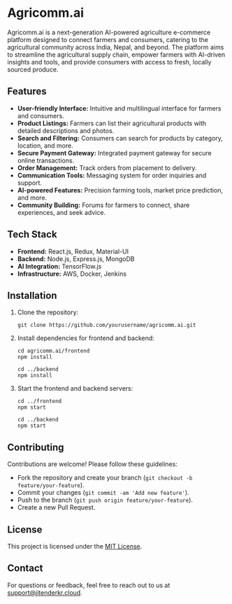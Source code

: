 # Agricomm.ai

Agricomm.ai is a next-generation AI-powered agriculture e-commerce platform designed to connect farmers and consumers, catering to the agricultural community across India, Nepal, and beyond. The platform aims to streamline the agricultural supply chain, empower farmers with AI-driven insights and tools, and provide consumers with access to fresh, locally sourced produce.

## Features

- **User-friendly Interface:** Intuitive and multilingual interface for farmers and consumers.
- **Product Listings:** Farmers can list their agricultural products with detailed descriptions and photos.
- **Search and Filtering:** Consumers can search for products by category, location, and more.
- **Secure Payment Gateway:** Integrated payment gateway for secure online transactions.
- **Order Management:** Track orders from placement to delivery.
- **Communication Tools:** Messaging system for order inquiries and support.
- **AI-powered Features:** Precision farming tools, market price prediction, and more.
- **Community Building:** Forums for farmers to connect, share experiences, and seek advice.

## Tech Stack

- **Frontend:** React.js, Redux, Material-UI
- **Backend:** Node.js, Express.js, MongoDB
- **AI Integration:** TensorFlow.js
- **Infrastructure:** AWS, Docker, Jenkins

## Installation

1. Clone the repository:
   ```
   git clone https://github.com/yourusername/agricomm.ai.git
   ```

2. Install dependencies for frontend and backend:
   ```
   cd agricomm.ai/frontend
   npm install

   cd ../backend
   npm install
   ```

3. Start the frontend and backend servers:
   ```
   cd ../frontend
   npm start

   cd ../backend
   npm start
   ```

## Contributing

Contributions are welcome! Please follow these guidelines:
- Fork the repository and create your branch (`git checkout -b feature/your-feature`).
- Commit your changes (`git commit -am 'Add new feature'`).
- Push to the branch (`git push origin feature/your-feature`).
- Create a new Pull Request.

## License

This project is licensed under the [MIT License](LICENSE).

## Contact

For questions or feedback, feel free to reach out to us at support@jitenderkr.cloud.
